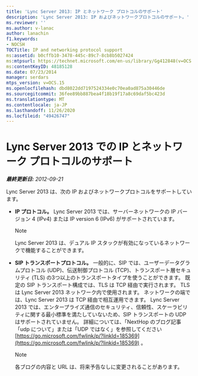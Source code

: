 ```yaml
---
title: 'Lync Server 2013: IP とネットワーク プロトコルのサポート'
description: 'Lync Server 2013: IP およびネットワークプロトコルのサポート。'
ms.reviewer: ''
ms.author: v-lanac
author: lanachin
f1.keywords:
- NOCSH
TOCTitle: IP and networking protocol support
ms:assetid: b0cffb10-3478-445c-89c7-8cb8b5027424
ms:mtpsurl: https://technet.microsoft.com/en-us/library/Gg412848(v=OCS.15)
ms:contentKeyID: 48185128
ms.date: 07/23/2014
manager: serdars
mtps_version: v=OCS.15
ms.openlocfilehash: dbd8022dd7197524334e0c70ea0ad875a30446de
ms.sourcegitcommit: 36fee89bb887bea4f18b19f17a8c69daf5bc423d
ms.translationtype: MT
ms.contentlocale: ja-JP
ms.lasthandoff: 11/26/2020
ms.locfileid: "49426747"
---
```

# <a name="ip-and-networking-protocol-support-in-lync-server-2013"></a>Lync Server 2013 での IP とネットワーク プロトコルのサポート

<div data-xmlns="http://www.w3.org/1999/xhtml">

<div class="topic" data-xmlns="http://www.w3.org/1999/xhtml" data-msxsl="urn:schemas-microsoft-com:xslt" data-cs="https://msdn.microsoft.com/">

<div data-asp="https://msdn2.microsoft.com/asp">



</div>

<div id="mainSection">

<div id="mainBody">

<span> </span>

_**最終更新日:** 2012-09-21_

Lync Server 2013 は、次の IP およびネットワークプロトコルをサポートしています。

  - **IP プロトコル。**   Lync Server 2013 では、サーバーネットワークの IP バージョン 4 (IPv4) または IP version 6 (IPv6) がサポートされています。
    
    <div>
    

    > [!NOTE]  
    > Lync Server 2013 は、デュアル IP スタックが有効になっているネットワークで機能することができます。

    
    </div>

  - **SIP トランスポートプロトコル。**   一般的に、SIP では、ユーザーデータグラムプロトコル (UDP)、伝送制御プロトコル (TCP)、トランスポート層セキュリティ (TLS) の3つ以上のトランスポートタイプを使うことができます。 既定の SIP トランスポート構成では、TLS は TCP 経由で実行されます。 TLS は Lync Server 2013 ネットワーク内で使用されます。 ネットワークの端では、Lync Server 2013 は TCP 経由で相互運用できます。 Lync Server 2013 では、エンタープライズ通信のセキュリティ、信頼性、スケーラビリティに関する最小標準を満たしていないため、SIP トランスポートの UDP はサポートされていません。 詳細については、「NextHop のブログ記事「udp について」または「UDP ではなく」を参照してください [https://go.microsoft.com/fwlink/p/?linkId=185369](https://go.microsoft.com/fwlink/p/?linkid=185369) 。
    
    <div>
    

    > [!NOTE]  
    > 各ブログの内容と URL は、将来予告なしに変更されることがあります。

    
    </div>

</div>

<span> </span>

</div>

</div>

</div>

